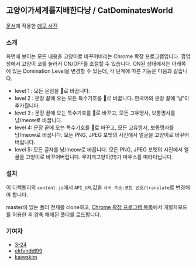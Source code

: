 ## 고양이가세계를지배한다냥 / CatDominatesWorld



[문서](https://ko.wikipedia.org/wiki/SARS-CoV-2)에 적용한 [데모 사진](asset/demo.png)

### 소개
화면에 보이는 모든 내용을 고양이로 바꾸어버리는 Chrome 확장 프로그램입니다.
팝업 창에서 고양이 코를 눌러서 ON/OFF를 조절할 수 있습니다. ON된 상태에서는 아래쪽에 있는 Domination Level을 변경할 수 있는데, 각 단계에 따른 기능은 다음과 같습니다.
- level 1 : 모든 온점을 🐾로 바꿉니다.
- level 2 : 문장 끝에 오는 모든 특수기호를 🐾로 바꿉니다. 한국어의 문장 끝에 '냥'이 추가됩니다.
- level 3 : 문장 끝에 오는 특수기호를 🐾로 바꾸고, 모든 고유명사, 보통명사를 냥/meow로 바꿉니다.
- level 4: 문장 끝에 오는 특수기호를 🐾로 바꾸고, 모든 고유명사, 보통명사를 냥/meow로 바꿉니다. 모든 PNG, JPEG 포멧의 사진에서 얼굴을 고양이로 바꾸어버립니다.
- level 5: 모든 글자를 냥/meow로 바꿉니다. 모든 PNG, JPEG 포멧의 사진에서 얼굴을 고양이로 바꾸어버립니다. 무지개고양이(!!)가 마우스를 따라다닙니다.


### 설치

이 디렉토리의 `content.js`에서 `API_URL`값을 `서버 주소:포트 번호/translate`로 변경해야 합니다.

master에 있는 폴더 전체를 clone하고, [Chrome 확장 프로그램 목록](chrome://extensions/)에서 개발자모드를 허용한 후 압축 해제된 폴더를 로드합니다.

### 기여자
- [3-24](https://github.com/3-24)
- [ekfvnddl99](https://github.com/ekfvnddl99)
- [kaiwskim](https://github.com/kaiwskim)
